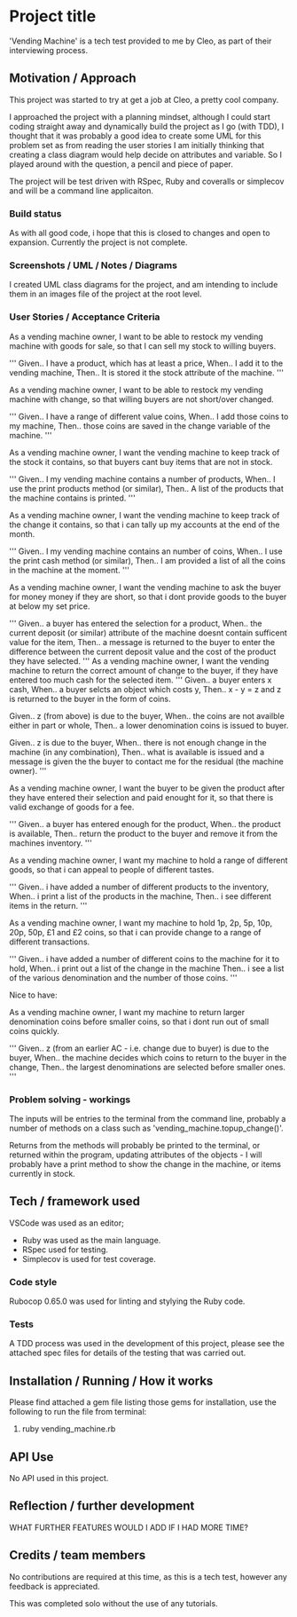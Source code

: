 # Project title

'Vending Machine' is a tech test provided to me by Cleo, as part of their
interviewing process.

## Motivation / Approach

This project was started to try at get a job at Cleo, a pretty cool company.

I approached the project with a planning mindset, although I could start coding
straight away and dynamically build the project as I go (with TDD), I thought
that it was probably a good idea to create some UML for this problem set as
from reading the user stories I am initially thinking that creating a class
diagram would help decide on attributes and variable. So I played around with
the question, a pencil and piece of paper.

The project will be test driven with RSpec, Ruby and coveralls or simplecov and
will be a command line applicaiton.

### Build status

As with all good code, i hope that this is closed to changes and open to
expansion. Currently the project is not complete.

### Screenshots / UML / Notes / Diagrams

I created UML class diagrams for the project, and am intending to include them
in an images file of the project at the root level.

### User Stories / Acceptance Criteria

As a vending machine owner,
I want to be able to restock my vending machine with goods for sale,
so that I can sell my stock to willing buyers.

'''
Given.. I have a product, which has at least a price,
When.. I add it to the vending machine,
Then.. It is stored it the stock attribute of the machine.
'''

As a vending machine owner,
I want to be able to restock my vending machine with change,
so that willing buyers are not short/over changed.

'''
Given.. I have a range of different value coins,
When.. I add those coins to my machine,
Then.. those coins are saved in the change variable of the machine.
'''

As a vending machine owner,
I want the vending machine to keep track of the stock it contains,
so that buyers cant buy items that are not in stock.

'''
Given.. I my vending machine contains a number of products,
When.. I use the print products method (or similar),
Then.. A list of the products that the machine contains is printed.
'''

As a vending machine owner,
I want the vending machine to keep track of the change it contains,
so that i can tally up my accounts at the end of the month.

'''
Given.. I my vending machine contains an number of coins,
When.. I use the print cash method (or similar),
Then.. I am provided a list of all the coins in the machine at the moment.
'''

As a vending machine owner,
I want the vending machine to ask the buyer for money money if they are short,
so that i dont provide goods to the buyer at below my set price.

'''
Given.. a buyer has entered the selection for a product,
When.. the current deposit (or similar) attribute of the machine doesnt contain
sufficent value for the item,
Then.. a message is returned to the buyer to enter the difference between the
current deposit value and the cost of the product they have selected.
'''
As a vending machine owner,
I want the vending machine to return the correct amount of change to the buyer,
if they have entered too much cash for the selected item.
'''
Given.. a buyer enters x cash,
When.. a buyer selcts an object which costs y,
Then.. x - y = z and z is returned to the buyer in the form of coins.

Given.. z (from above) is due to the buyer,
When.. the coins are not availble either in part or whole,
Then.. a lower denomination coins is issued to buyer.

Given.. z is due to the buyer,
When.. there is not enough change in the machine (in any combination),
Then.. what is available is issued and a message is given the the buyer to
contact me for the residual (the machine owner).
'''

As a vending machine owner,
I want the buyer to be given the product after they have entered their selection
and paid enought for it,
so that there is valid exchange of goods for a fee.

'''
Given.. a buyer has entered enough for the product,
When.. the product is available,
Then.. return the product to the buyer and remove it from the machines inventory.
'''

As a vending machine owner,
I want my machine to hold a range of different goods,
so that i can appeal to people of different tastes.

'''
Given.. i have added a number of different products to the inventory,
When.. i print a list of the products in the machine,
Then.. i see different items in the return.
'''

As a vending machine owner,
I want my machine to hold 1p, 2p, 5p, 10p, 20p, 50p, £1 and £2 coins,
so that i can provide change to a range of different transactions.

'''
Given.. i have added a number of different coins to the machine for it to hold,
When.. i print out a list of the change in the machine
Then.. i see a list of the various denomination and the number of those coins.
'''

Nice to have:

As a vending machine owner,
I want my machine to return larger denomination coins before smaller coins,
so that i dont run out of small coins quickly.

'''
Given.. z (from an earlier AC - i.e. change due to buyer) is due to the buyer,
When.. the machine decides which coins to return to the buyer in the change,
Then.. the largest denominations are selected before smaller ones.
'''

### Problem solving - workings

The inputs will be entries to the terminal from the command line, probably a
number of methods on a class such as 'vending_machine.topup_change()'.

Returns from the methods will probably be printed to the terminal, or returned
within the program, updating attributes of the objects - I will probably have
a print method to show the change in the machine, or items currently in stock.

## Tech / framework used

VSCode was used as an editor;

* Ruby was used as the main language.
* RSpec used for testing.
* Simplecov is used for test coverage.

### Code style

Rubocop 0.65.0 was used for linting and stylying the Ruby code.

### Tests

A TDD process was used in the development of this project, please see the
attached spec files for details of the testing that was carried out.

## Installation / Running / How it works

Please find attached a gem file listing those gems for installation, use the
following to run the file from terminal:

1) ruby vending_machine.rb

## API Use

No API used in this project.

## Reflection / further development

WHAT FURTHER FEATURES WOULD I ADD IF I HAD MORE TIME?

## Credits / team members

No contributions are required at this time, as this is a tech test, however any
feedback is appreciated.

This was completed solo without the use of any tutorials.
